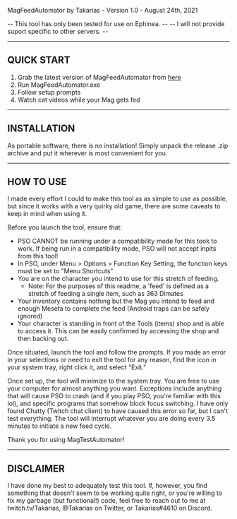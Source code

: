 MagFeedAutomator by Takarias - Version 1.0 - August 24th, 2021

--  This tool has only been tested for use on Ephinea.  --
-- I will not provide suport specific to other servers. --


--------------------
QUICK START
--------------------

1. Grab the latest version of MagFeedAutomator from [here](https://github.com/Takarias/MagFeedAutomator/releases)
2. Run MagFeedAutomator.exe
3. Follow setup prompts
4. Watch cat videos while your Mag gets fed


--------------------
INSTALLATION
--------------------

As portable software, there is no installation! Simply unpack the release
.zip archive and put it wherever is most convenient for you.


--------------------
HOW TO USE
--------------------

I made every effort I could to make this tool as as simple to use as possible,
but since it works with a very quirky old game, there are some caveats to keep
in mind when using it.

Before you launch the tool, ensure that:
- PSO CANNOT be running under a compatibility mode for this took to work. If
	being run in a compatibility mode, PSO will not accept inpits from this tool!
- In PSO, under Menu > Options > Function Key Setting, the function keys must be
	set to "Menu Shortcuts"
- You are on the character you intend to use for this stretch of feeding.
	- Note: For the purposes of this readme, a 'feed' is defined as a stretch of
		feeding a single item, such as 363 Dimates
- Your inventory contains nothing but the Mag you intend to feed and enough
	Meseta to complete the feed (Android traps can be safely ignored)
- Your character is standing in front of the Tools (items) shop and is able to
	access it. This can be easily confirmed by accessing the shop and then 
	backing out.

Once situated, launch the tool and follow the prompts. If you made an error in
your selections or need to exit the tool for any reason, find the icon in your
system tray, right click it, and select "Exit."

Once set up, the tool will minimize to the system tray. You are free to use your
computer for almost anything you want. Exceptions include anything that will
cause PSO to crash (and if you play PSO, you're familiar with this lol), and
specific programs that somehow block focus switching. I have only found Chatty
(Twitch chat client) to have caused this error so far, but I can't test
everything. The tool will interrupt whatever you are doing every 3.5 minutes to
initiate a new feed cycle.

Thank you for using MagTestAutomator!


--------------------
DISCLAIMER
--------------------

I have done my best to adequately test this tool. If, however, you find
something that doesn't seem to be working quite right, or you're willing to fix
my garbage (but functional!) code, feel free to reach out to me at
twitch.tv/Takarias, @Takarias on Twitter, or Takarias#4610 on Discord.